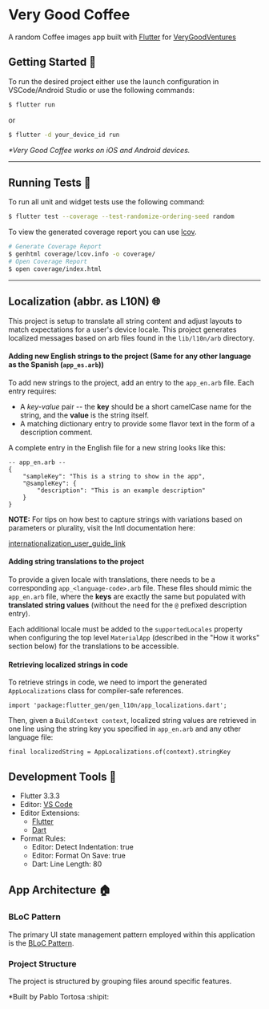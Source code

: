 # Very Good Coffee

A random Coffee images app built with [Flutter][flutter_link] for [VeryGoodVentures][vgv_link]

## Getting Started 🚀

To run the desired project either use the launch configuration in VSCode/Android Studio or use the following commands:

```sh
$ flutter run
```
or
```sh
$ flutter -d your_device_id run
```

_\*Very Good Coffee works on iOS and Android devices._

---

## Running Tests 🧪

To run all unit and widget tests use the following command:

```sh
$ flutter test --coverage --test-randomize-ordering-seed random
```

To view the generated coverage report you can use [lcov][lcov_link].

```sh
# Generate Coverage Report
$ genhtml coverage/lcov.info -o coverage/
# Open Coverage Report
$ open coverage/index.html
```

---

## Localization (abbr. as L10N) 🌐

This project is setup to translate all string content and adjust layouts to match expectations for a user's device locale.
This project generates localized messages based on arb files found in the `lib/l10n/arb` directory.

#### Adding new English strings to the project (Same for any other language as the Spanish (`app_es.arb`))

To add new strings to the project, add an entry to the `app_en.arb` file. Each entry requires:

- A _key-value_ pair -- the **key** should be a short camelCase name for the string, and the **value** is the string itself.
- A matching dictionary entry to provide some flavor text in the form of a description comment.

A complete entry in the English file for a new string looks like this:

```
-- app_en.arb --
{
    "sampleKey": "This is a string to show in the app",
    "@sampleKey": {
        "description": "This is an example description"
    }
}
```

**NOTE:** For tips on how best to capture strings with variations based on parameters or plurality,
visit the Intl documentation here:

[internationalization_user_guide_link]

#### Adding string translations to the project

To provide a given locale with translations, there needs to be a corresponding `app_<language-code>.arb` file.
These files should mimic the `app_en.arb` file, where the **keys** are exactly the same but populated with
**translated string values** (without the need for the `@` prefixed description entry).

Each additional locale must be added to the `supportedLocales` property when configuring the top level `MaterialApp`
(described in the "How it works" section below) for the translations to be accessible.

#### Retrieving localized strings in code

To retrieve strings in code, we need to import the generated `AppLocalizations` class for compiler-safe references.

```
import 'package:flutter_gen/gen_l10n/app_localizations.dart';
```

Then, given a `BuildContext context`, localized string values are retrieved in one line using the string key you specified in `app_en.arb` and any other language file:

```
final localizedString = AppLocalizations.of(context).stringKey
```

## Development Tools :checkered_flag:

- Flutter 3.3.3
- Editor: [VS Code][visual_studio_link]
- Editor Extensions:
  - [Flutter][flutter_extension_link]
  - [Dart][dart_extension_link]
- Format Rules:
  - Editor: Detect Indentation: true
  - Editor: Format On Save: true
  - Dart: Line Length: 80

## App Architecture :house:

### BLoC Pattern

The primary UI state management pattern employed within this application is the [BLoC Pattern][why_bloc_link].

### Project Structure

The project is structured by grouping files around specific features.

[flutter_link]: https://flutter.dev
[vgv_link]: https://verygood.ventures/
[lcov_link]: https://github.com/linux-test-project/lcov
[internationalization_user_guide_link]: https://docs.google.com/document/d/10e0saTfAv32OZLRmONy866vnaw0I2jwL8zukykpgWBc/edit#heading=h.yfh1gyd78g7g
[visual_studio_link]: https://code.visualstudio.com/
[flutter_extension_link]: https://marketplace.visualstudio.com/items?itemName=Dart-Code.flutter
[dart_extension_link]: https://marketplace.visualstudio.com/items?itemName=Dart-Code.dart-code
[why_bloc_link]: https://bloclibrary.dev/#/whybloc

*Built by Pablo Tortosa :shipit:
